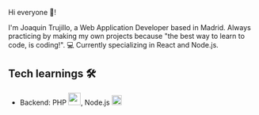 Hi everyone 👋!

I'm Joaquin Trujillo, a Web Application Developer based in Madrid. Always practicing by making my own projects because "the best way to learn to code, is coding!". 💻
Currently specializing in React and Node.js.

## Tech learnings 🛠️
- Backend: PHP <img style="aspect-ratio: 1/1; width: 25px;" src="https://cdn-icons-png.flaticon.com/128/5968/5968332.png" />, Node.js <img style="aspect-ratio: 1/1; width: 20px;" src="https://static-00.iconduck.com/assets.00/node-js-icon-454x512-nztofx17.png" />
<!--
**forjoa/forjoa** is a ✨ _special_ ✨ repository because its `README.md` (this file) appears on your GitHub profile.

Here are some ideas to get you started:

- 🔭 I’m currently working on ...
- 🌱 I’m currently learning ...
- 👯 I’m looking to collaborate on ...
- 🤔 I’m looking for help with ...
- 💬 Ask me about ...
- 📫 How to reach me: ...
- 😄 Pronouns: ...
- ⚡ Fun fact: ...
-->
